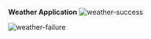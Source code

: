 **Weather Application**
![weather-success](https://github.com/19N01A05A0/weather-application/assets/98584553/20bb3506-9adb-4ed2-ad73-13ac2a883f62)

![weather-failure](https://github.com/19N01A05A0/weather-application/assets/98584553/806d8ccf-a1b3-400c-88b5-bcdf75c8333b)

